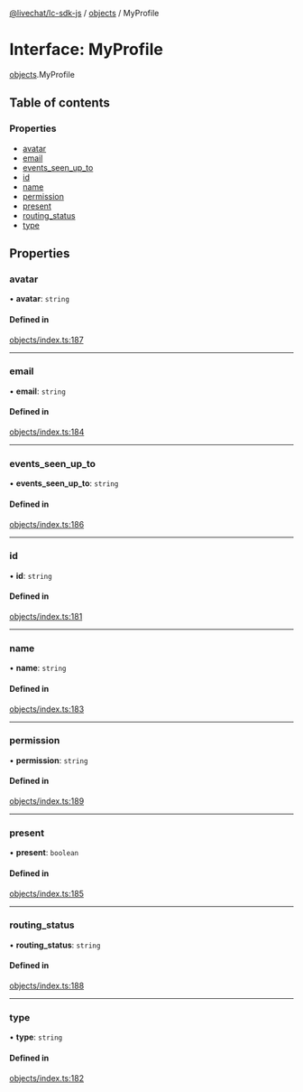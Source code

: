 [@livechat/lc-sdk-js](../README.md) / [objects](../modules/objects.md) / MyProfile

# Interface: MyProfile

[objects](../modules/objects.md).MyProfile

## Table of contents

### Properties

- [avatar](objects.MyProfile.md#avatar)
- [email](objects.MyProfile.md#email)
- [events\_seen\_up\_to](objects.MyProfile.md#events_seen_up_to)
- [id](objects.MyProfile.md#id)
- [name](objects.MyProfile.md#name)
- [permission](objects.MyProfile.md#permission)
- [present](objects.MyProfile.md#present)
- [routing\_status](objects.MyProfile.md#routing_status)
- [type](objects.MyProfile.md#type)

## Properties

### avatar

• **avatar**: `string`

#### Defined in

[objects/index.ts:187](https://github.com/livechat/lc-sdk-js/blob/a3fdde0/src/objects/index.ts#L187)

___

### email

• **email**: `string`

#### Defined in

[objects/index.ts:184](https://github.com/livechat/lc-sdk-js/blob/a3fdde0/src/objects/index.ts#L184)

___

### events\_seen\_up\_to

• **events\_seen\_up\_to**: `string`

#### Defined in

[objects/index.ts:186](https://github.com/livechat/lc-sdk-js/blob/a3fdde0/src/objects/index.ts#L186)

___

### id

• **id**: `string`

#### Defined in

[objects/index.ts:181](https://github.com/livechat/lc-sdk-js/blob/a3fdde0/src/objects/index.ts#L181)

___

### name

• **name**: `string`

#### Defined in

[objects/index.ts:183](https://github.com/livechat/lc-sdk-js/blob/a3fdde0/src/objects/index.ts#L183)

___

### permission

• **permission**: `string`

#### Defined in

[objects/index.ts:189](https://github.com/livechat/lc-sdk-js/blob/a3fdde0/src/objects/index.ts#L189)

___

### present

• **present**: `boolean`

#### Defined in

[objects/index.ts:185](https://github.com/livechat/lc-sdk-js/blob/a3fdde0/src/objects/index.ts#L185)

___

### routing\_status

• **routing\_status**: `string`

#### Defined in

[objects/index.ts:188](https://github.com/livechat/lc-sdk-js/blob/a3fdde0/src/objects/index.ts#L188)

___

### type

• **type**: `string`

#### Defined in

[objects/index.ts:182](https://github.com/livechat/lc-sdk-js/blob/a3fdde0/src/objects/index.ts#L182)
